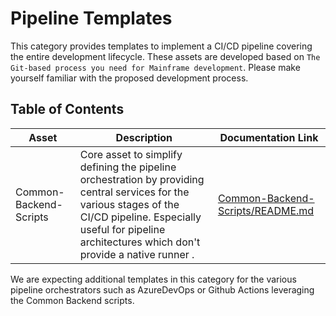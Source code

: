 # Pipeline Templates

This category provides templates to implement a CI/CD pipeline covering the entire development lifecycle. These assets are developed based on `The Git-based process you need for Mainframe development`. Please make yourself familiar with the proposed development process.

## Table of Contents 
Asset | Description | Documentation Link
--- | --- | ---
Common-Backend-Scripts | Core asset to simplify defining the pipeline orchestration by providing central services for the various stages of the CI/CD pipeline. Especially useful for pipeline architectures which don't provide a native runner .  | [Common-Backend-Scripts/README.md](Common-Wrapper-Scripts/README.md)

We are expecting additional templates in this category for the various pipeline orchestrators such as AzureDevOps or Github Actions leveraging the Common Backend scripts. 